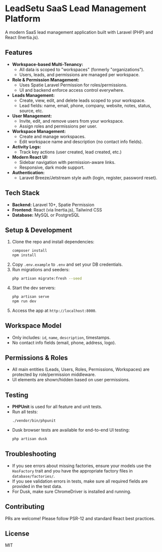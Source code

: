 # LeadSetu SaaS Lead Management Platform

A modern SaaS lead management application built with Laravel (PHP) and React (Inertia.js).

## Features
- **Workspace-based Multi-Tenancy:**
  - All data is scoped to "workspaces" (formerly "organizations").
  - Users, leads, and permissions are managed per workspace.
- **Role & Permission Management:**
  - Uses Spatie Laravel Permission for roles/permissions.
  - UI and backend enforce access control everywhere.
- **Leads Management:**
  - Create, view, edit, and delete leads scoped to your workspace.
  - Lead fields: name, email, phone, company, website, notes, status, source, etc.
- **User Management:**
  - Invite, edit, and remove users from your workspace.
  - Assign roles and permissions per user.
- **Workspace Management:**
  - Create and manage workspaces.
  - Edit workspace name and description (no contact info fields).
- **Activity Logs:**
  - Track key actions (user created, lead created, etc.)
- **Modern React UI:**
  - Sidebar navigation with permission-aware links.
  - Responsive, dark mode support.
- **Authentication:**
  - Laravel Breeze/Jetstream style auth (login, register, password reset).

## Tech Stack
- **Backend:** Laravel 10+, Spatie Permission
- **Frontend:** React (via Inertia.js), Tailwind CSS
- **Database:** MySQL or PostgreSQL

## Setup & Development
1. Clone the repo and install dependencies:
   ```sh
   composer install
   npm install
   ```
2. Copy `.env.example` to `.env` and set your DB credentials.
3. Run migrations and seeders:
   ```sh
   php artisan migrate:fresh --seed
   ```
4. Start the dev servers:
   ```sh
   php artisan serve
   npm run dev
   ```
5. Access the app at `http://localhost:8000`.

## Workspace Model
- Only includes: `id`, `name`, `description`, timestamps.
- No contact info fields (email, phone, address, logo).

## Permissions & Roles
- All main entities (Leads, Users, Roles, Permissions, Workspaces) are protected by role/permission middleware.
- UI elements are shown/hidden based on user permissions.

## Testing
- **PHPUnit** is used for all feature and unit tests.
- Run all tests:
  ```bash
  ./vendor/bin/phpunit
  ```
- Dusk browser tests are available for end-to-end UI testing:
  ```bash
  php artisan dusk
  ```

## Troubleshooting
- If you see errors about missing factories, ensure your models use the `HasFactory` trait and you have the appropriate factory files in `database/factories/`.
- If you see validation errors in tests, make sure all required fields are provided in the test data.
- For Dusk, make sure ChromeDriver is installed and running.

## Contributing
PRs are welcome! Please follow PSR-12 and standard React best practices.

## License
MIT
